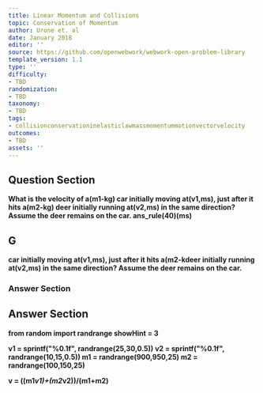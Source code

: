 ```yaml
---
title: Linear Momentum and Collisions
topic: Conservation of Momentum
author: Urone et. al
date: January 2018
editor: ''
source: https://github.com/openwebwork/webwork-open-problem-library
template_version: 1.1
type: ''
difficulty:
- TBD
randomization:
- TBD
taxonomy:
- TBD
tags:
- collisionconservationinelasticlawmassmomentummotionvectorvelocity
outcomes:
- TBD
assets: ''
---
```


## Question Section 

<b>
What is the velocity of a(m1-kg) car initially moving at(v1,ms), just after it hits a(m2-kg) deer initially running at(v2,ms) in the same direction? Assume the deer remains on the car.
ans_rule(40)(ms)

## G
car initially moving at(v1,ms), just after it hits a(m2-kdeer initially running at(v2,ms) in the same direction? Assume the deer remains on the car.
### Answer Section


## Answer Section

from random import randrange
showHint = 3

v1 = sprintf("%0.1f", randrange(25,30,0.5))
v2 = sprintf("%0.1f", randrange(10,15,0.5))
m1 = randrange(900,950,25)
m2 = randrange(100,150,25)

v = ((m1*v1)+(m2*v2))/(m1+m2)